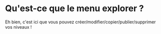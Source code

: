 <!-- TITLE: 4.2. Explorer -->
<!-- SUBTITLE: Le menu explorer, l'éditeur, :warning: gros chapitre -->

# Qu'est-ce que le menu explorer ?
Eh bien, c'est ici que vous pouvez créer/modifier/copier/publier/supprimer vos niveaux !